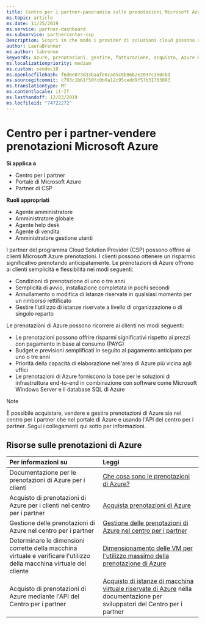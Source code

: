 ```yaml
---
title: Centro per i partner-panoramica sulle prenotazioni Microsoft Azure | Centro per i partner
ms.topic: article
ms.date: 11/25/2019
ms.service: partner-dashboard
ms.subservice: partnercenter-csp
Description: Scopri in che modo i provider di soluzioni cloud possono acquistare, vendere o gestire prenotazioni di Azure per i clienti che usano il centro per i partner, il portale di Azure o l'API del centro per i partner.
author: LauraBrenner
ms.author: labrenne
keywords: azure, prenotazioni, gestire, fatturazione, acquisto, Azure RI, istanze di Azure
ms.localizationpriority: medium
ms.custom: seodec18
ms.openlocfilehash: f6d6e073d33baafe8ca65c8b06b2e2097c350cbd
ms.sourcegitcommit: c793c1b61f50fc0b0a12c95cedd9f57b31703093
ms.translationtype: MT
ms.contentlocale: it-IT
ms.lasthandoff: 12/03/2019
ms.locfileid: "74722272"
---
```

# <a name="partner-center---sell-microsoft-azure-reservations"></a>Centro per i partner-vendere prenotazioni Microsoft Azure

<!--Maggie, 12/7/18 - Added "Partner Center" to metadata title and H1 title as per Catherine Watson in bug #19868631-->

**Si applica a**

- Centro per i partner
- Portale di Microsoft Azure
- Partner di CSP

**Ruoli appropriati**

- Agente amministratore
- Amministratore globale
- Agente help desk
- Agente di vendita
- Amministratore gestione utenti

I partner del programma Cloud Solution Provider (CSP) possono offrire ai clienti Microsoft Azure prenotazioni. I clienti possono ottenere un risparmio significativo prenotando anticipatamente. Le prenotazioni di Azure offrono ai clienti semplicità e flessibilità nei modi seguenti:

- Condizioni di prenotazione di uno o tre anni
- Semplicità di avvio, installazione completata in pochi secondi
- Annullamento o modifica di istanze riservate in qualsiasi momento per un rimborso rettificato
- Gestire l'utilizzo di istanze riservate a livello di organizzazione o di singolo reparto 

Le prenotazioni di Azure possono ricorrere ai clienti nei modi seguenti:

- Le prenotazioni possono offrire risparmi significativi rispetto ai prezzi con pagamento in base al consumo (PAYG)
- Budget e previsioni semplificati in seguito al pagamento anticipato per uno o tre anni
- Priorità della capacità di elaborazione nell'area di Azure più vicina agli uffici
- Le prenotazioni di Azure forniscono la base per le soluzioni di infrastruttura end-to-end in combinazione con software come Microsoft Windows Server e il database SQL di Azure

>[!NOTE]
> È possibile acquistare, vendere e gestire prenotazioni di Azure sia nel centro per i partner che nel portale di Azure e usando l'API del centro per i partner. Segui i collegamenti qui sotto per informazioni.

## <a name="azure-reservations-resources"></a>Risorse sulle prenotazioni di Azure

|**Per informazioni su**   |**Leggi**    |
|:-----------------------------|:-----------------|
| Documentazione per le prenotazioni di Azure per i clienti | [Che cosa sono le prenotazioni di Azure?](https://docs.microsoft.com/azure/billing/billing-save-compute-costs-reservations)
|Acquisto di prenotazioni di Azure per i clienti nel centro per i partner   |[Acquista prenotazioni di Azure](azure-reservations-buying.md)
|Gestione delle prenotazioni di Azure nel centro per i partner | [Gestione delle prenotazioni di Azure nel centro per i partner](azure-reservations-manage.md)
|Determinare le dimensioni corrette della macchina virtuale e verificare l'utilizzo della macchina virtuale del cliente   |[Dimensionamento delle VM per l'utilizzo massimo della prenotazione di Azure](azure-usage.md)   |
|Acquisto di prenotazioni di Azure mediante l'API del Centro per i partner | [Acquisto di istanze di macchina virtuale riservate di Azure](https://docs.microsoft.com/partner-center/develop/purchase-azure-reservations) nella documentazione per sviluppatori del Centro per i partner
